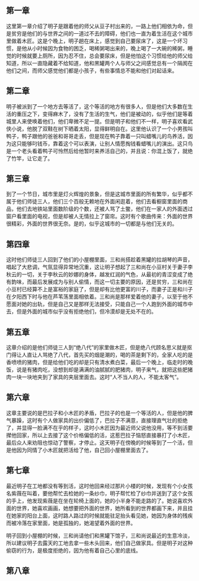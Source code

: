 ## 第一章 

这里第一章介绍了明子是跟着他的师父从豆子村出来的，一路上他们相依为命，但是贫穷是他们的与世界之间的一道过不去的障碍，他们也一直为着生活在这个城市里做着木匠。这是个晚上，明子趟在床上，感觉到自己要尿床了，这是一个坏习惯，是他从小时候因为食物的困乏，喝稀粥喝出来的，晚上喝了一大碗的稀粥，睡觉的时候就要上厕所，因为忍不住，总会要尿床，但是他怕这个习惯给他的师父给知道，所以一直隐藏着不给知道，他和黑罐两个人与师父之间感觉总有一个隔阂在他们之间，而师父感觉他们都是小孩子，有些事情总不能和他们对起话来。

## 第二章

明子被派到了一个地方去等活了，这个等活的地方有很多人，但是他们大多数在生活的重压之下，变得麻木了，没有了生活的生气，他们是被动的，似乎他们是等着城里人来使唤着他们，他们卑微不足一提。但是明子和他们不一样，明子喜欢看武侠小说，他脱了双鞋在树下晒着太阳，显得鲜明自在。这里他认识了一个小男孩叫鸭子，鸭子跟他的爸爸和哥哥走丢，但是现在鸭子靠着一只叫蜡嘴儿的鸟养活，因为这只能够叼钱币，靠着这个可以表演，让别人情愿掏钱看蜡嘴儿的演出。这只鸟是一个老头看着鸭子可怜然后给他暂时来养活自己的，并且说：你混上饭了，就绝了竹竿，让它走了。

## 第三章

 到了一个节日，城市里是灯火辉煌的景象，但是这城市里面的所有繁华，似乎都不属于他们师徒三人，他们三个百般无赖地在外面闲逛着，他们去看橱窗里面的商品，他们去地铁站里面数阶级的个数，还被人骂了土鳖，他们在一家人的外面透过窗户看里面的电视，但是却被人无情拉上了窗帘。这时有个歌曲传来：外面的世界很精彩，外面的世界很无奈。是的，似乎这城市的一切都是与他们无关的。

## 第四章

这时他们师徒三人回到了他们的小屋棚里面，三和尚搭趁着黑罐的拉胡琴的声音，唱起了大悲调，气氛显得异常地沉重，这让明子想起了三和尚在小豆村关于妻子李秋云的一切，关于李秋云的妙娜的身体，越发红润的气色，从最初的青涩变成了绝有韵味，而最后发展成为与别人偷情，而这一切主要的原因，还是贫穷，三和尚在小豆村已经算不上是富裕的家庭了，但是却有比他更富的川子，而妻子正是和川子在夕阳西下时与他在芦苇荡里面相依着。三和尚是那样爱着他的妻子，以至于他不愿面对她的出轨，但是自己又是那样无法接受，只能自己一个人跑到外面的城市中去，但是外面的城市似乎没有拒绝他们，但冷漠却是无处不在的。

## 第五章

这章介绍的是他们师徒三人到“绝八代”的家里做木匠，但是绝八代顾名思义就是抠门得让人直让人骂绝了八代，首先买的烟是潮的，喝的茶是剩下的，全家人吃的是香喷喷的猪肉，但是给他们吃的却是只有清水煮白菜，最后一个晚上，临走时的晚饭，说是有猪肉吃，没想到却是满满的油腻腻的肥猪肉，明子来气，就把这些肥猪肉一块一块地夹到了家具的夹层里面去。这时“人不当人的人，不能太客气”。

## 第六章

这章主要说的是巴拉子和小木匠的矛盾，巴拉子的也是一个等活的人，但是他的脾气暴躁，这时有个人做家具的出价偏低了，巴拉子不满意，直接理直气壮的拒绝了，并显得一脸满不在乎的样子，这时小木匠因为最近师父说他没用，等不到活要撵他回家，所以上去接了这个价格偏低的活，这惹巴拉子恼怒直接暴打了小木匠，最后众人来劝阻也惊动了警察，才停止。这天明子在傍晚的时候等到了一个活，但是他因为同情了小木匠就把活给了他，自己回小屋棚里面去了。

## 第七章

最近明子在工地都没有等到活，这时他回来经过那片小楼的时候，发现有个小女孩名紫薇在叫着，要他帮忙去检她的一条纱巾，明子帮忙检了纱巾并送到了这个女孩的手上，他发现紫薇是在坐在轮椅上面的，她的小半身不能走路的了。她说喜欢外面的世界，她喜欢画画，她想要把外面的世界，她所看到的世界都画下来，并且挂在她家的阳台上面，这时路人路过的时候就能驻足抬头看见她，她因为身体的残疾而被冷落在家里面，她是孤独的，她渴望着外面的世界。

 明子回到小屋棚的时候，三和尚请他们和黑罐下馆子，三和尚说最近的生意冷淡，所以建议明子去露天的工地去拿一些木头回来，他们自己做家具。但是明子对这种偷窃的行为，是极度拒绝的，因为他有着自己心里的底线。

## 第八章

  